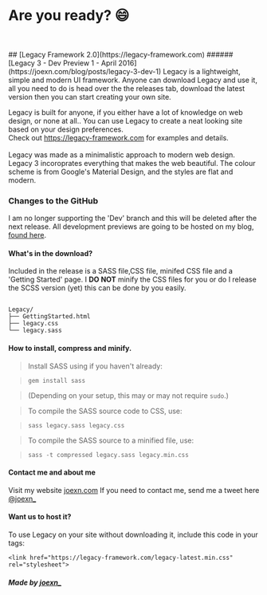 # Are you ready? :smile:
<br />
<br />
## [Legacy Framework 2.0](https://legacy-framework.com)
###### [Legacy 3 - Dev Preview 1 - April 2016](https://joexn.com/blog/posts/legacy-3-dev-1)
Legacy is a lightweight, simple and modern UI framework.
Anyone can download Legacy and use it, all you need to do is head over the the releases tab, download the latest version then you can start creating your own site.

Legacy is built for anyone, if you either have a lot of knowledge on web design, or none at all.. You can use Legacy to create a neat looking site based on your design preferences.
<br />
Check out <https://legacy-framework.com> for examples and details.<br />
<br />
Legacy was made as a minimalistic approach to modern web design. Legacy 3 incoroprates everything that makes the web beautiful.
The colour scheme is from Google's Material Design, and the styles are flat and modern.

### Changes to the GitHub
I am no longer supporting the 'Dev' branch and this will be deleted after the next release. All development previews are going to be hosted on my blog, [found here](https://joexn.com/blog).

#### What's in the download?

Included in the release is a SASS file,CSS file, minifed CSS file and a 'Getting Started' page.
I **DO NOT** minify the CSS files for you or do I release the SCSS version (yet) this can be done by you easily.

```

Legacy/
├── GettingStarted.html
├── legacy.css
└── legacy.sass

```

#### How to install, compress and minify.


> Install SASS using if you haven't already:

>     gem install sass

> (Depending on your setup, this may or may not require `sudo`.)

> To compile the SASS source code to CSS, use:

>     sass legacy.sass legacy.css

> To compile the SASS source to a minified file, use:

>     sass -t compressed legacy.sass legacy.min.css

#### Contact me and about me
Visit my website [joexn.com](http://joexn.com)
If you need to contact me, send me a tweet here [@joexn_](https://twitter.com/@joexn_)

#### Want us to host it?
To use Legacy on your site without downloading it, include this code in your <head> tags:

```
<link href="https://legacy-framework.com/legacy-latest.min.css" rel="stylesheet">
```

##### Made by [joexn_](https://joexn.com)
